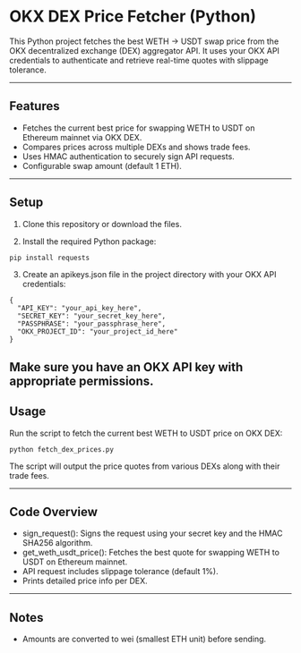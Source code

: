 # OKX DEX Price Fetcher (Python)

This Python project fetches the best WETH → USDT swap price from the OKX decentralized exchange (DEX) aggregator API. It uses your OKX API credentials to authenticate and retrieve real-time quotes with slippage tolerance.

---

## Features

- Fetches the current best price for swapping WETH to USDT on Ethereum mainnet via OKX DEX.
- Compares prices across multiple DEXs and shows trade fees.
- Uses HMAC authentication to securely sign API requests.
- Configurable swap amount (default 1 ETH).

---

## Setup

1. Clone this repository or download the files.

2. Install the required Python package:

```bash
pip install requests
```

3. Create an apikeys.json file in the project directory with your OKX API credentials:

```
{
  "API_KEY": "your_api_key_here",
  "SECRET_KEY": "your_secret_key_here",
  "PASSPHRASE": "your_passphrase_here",
  "OKX_PROJECT_ID": "your_project_id_here"
}
```

Make sure you have an OKX API key with appropriate permissions.
---

## Usage
Run the script to fetch the current best WETH to USDT price on OKX DEX:

```
python fetch_dex_prices.py
```
The script will output the price quotes from various DEXs along with their trade fees.

---

## Code Overview
- sign_request(): Signs the request using your secret key and the HMAC SHA256 algorithm.
- get_weth_usdt_price(): Fetches the best quote for swapping WETH to USDT on Ethereum mainnet.
- API request includes slippage tolerance (default 1%).
- Prints detailed price info per DEX.
---

## Notes
- Amounts are converted to wei (smallest ETH unit) before sending.
